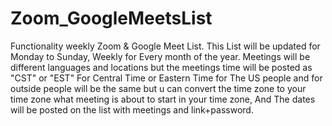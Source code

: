 # Zoom_GoogleMeetsList
Functionality weekly Zoom & Google Meet List.
This List will be updated for Monday to Sunday, Weekly for Every month of the year. Meetings will be different languages and locations but the meetings time will be posted as "CST" or "EST" For Central Time or Eastern Time for The US people and for outside people will be the same but u can convert the time zone to your time zone what meeting is about to start in your time zone, And The dates will be posted on the list with meetings and link+password.
